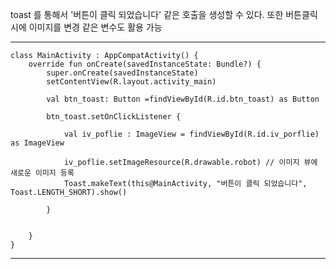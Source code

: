 

toast 를 통해서 '버튼이 클릭 되었습니다' 같은 호출을 생성할 수 있다.
또한 버튼클릭시에 이미지를 변경 같은 변수도 활용 가능


---
    class MainActivity : AppCompatActivity() {
        override fun onCreate(savedInstanceState: Bundle?) {
            super.onCreate(savedInstanceState)
            setContentView(R.layout.activity_main)
    
            val btn_toast: Button =findViewById(R.id.btn_toast) as Button
    
            btn_toast.setOnClickListener {
    
                val iv_poflie : ImageView = findViewById(R.id.iv_porflie) as ImageView
    
                iv_poflie.setImageResource(R.drawable.robot) // 이미지 뷰에 새로운 이미지 등록
                Toast.makeText(this@MainActivity, "버튼이 클릭 되었습니다", Toast.LENGTH_SHORT).show()
    
            }
    
    
        }
    }
---
